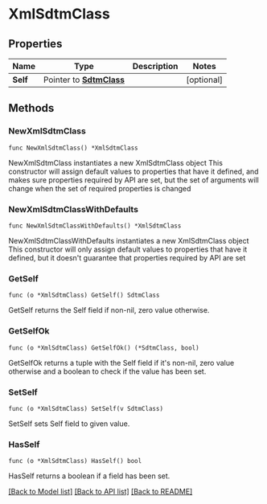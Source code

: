 # XmlSdtmClass

## Properties

Name | Type | Description | Notes
------------ | ------------- | ------------- | -------------
**Self** | Pointer to [**SdtmClass**](SdtmClass.md) |  | [optional] 

## Methods

### NewXmlSdtmClass

`func NewXmlSdtmClass() *XmlSdtmClass`

NewXmlSdtmClass instantiates a new XmlSdtmClass object
This constructor will assign default values to properties that have it defined,
and makes sure properties required by API are set, but the set of arguments
will change when the set of required properties is changed

### NewXmlSdtmClassWithDefaults

`func NewXmlSdtmClassWithDefaults() *XmlSdtmClass`

NewXmlSdtmClassWithDefaults instantiates a new XmlSdtmClass object
This constructor will only assign default values to properties that have it defined,
but it doesn't guarantee that properties required by API are set

### GetSelf

`func (o *XmlSdtmClass) GetSelf() SdtmClass`

GetSelf returns the Self field if non-nil, zero value otherwise.

### GetSelfOk

`func (o *XmlSdtmClass) GetSelfOk() (*SdtmClass, bool)`

GetSelfOk returns a tuple with the Self field if it's non-nil, zero value otherwise
and a boolean to check if the value has been set.

### SetSelf

`func (o *XmlSdtmClass) SetSelf(v SdtmClass)`

SetSelf sets Self field to given value.

### HasSelf

`func (o *XmlSdtmClass) HasSelf() bool`

HasSelf returns a boolean if a field has been set.


[[Back to Model list]](../README.md#documentation-for-models) [[Back to API list]](../README.md#documentation-for-api-endpoints) [[Back to README]](../README.md)



